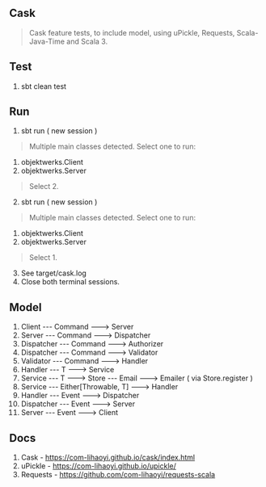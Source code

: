 Cask
----
>Cask feature tests, to include model, using uPickle, Requests, Scala-Java-Time and Scala 3.

Test
----
1. sbt clean test

Run
---
1. sbt run ( new session )
>Multiple main classes detected. Select one to run:
1. objektwerks.Client
2. objektwerks.Server
>Select 2.
2. sbt run ( new session )
>Multiple main classes detected. Select one to run:
1. objektwerks.Client
2. objektwerks.Server
>Select 1.
3. See target/cask.log
4. Close both terminal sessions.

Model
-----
1. Client --- Command ---> Server
2. Server --- Command ---> Dispatcher
3. Dispatcher --- Command ---> Authorizer
4. Dispatcher --- Command ---> Validator
5. Validator --- Command ---> Handler
6. Handler --- T ---> Service
7. Service --- T ---> Store --- Email ---> Emailer ( via Store.register )
8. Service --- Either[Throwable, T] ---> Handler
9. Handler --- Event ---> Dispatcher
10. Dispatcher --- Event ---> Server
11. Server --- Event ---> Client

Docs
----
1. Cask - https://com-lihaoyi.github.io/cask/index.html
2. uPickle - https://com-lihaoyi.github.io/upickle/
3. Requests - https://github.com/com-lihaoyi/requests-scala